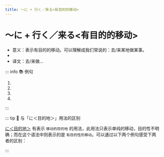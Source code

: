 ```yaml
---
title: ～に + 行く／来る<有目的的移动>
---
```


# ～に + 行く／来る<有目的的移动>

* 意义：表示有目的的移动。可以理解成我们常说的：去/来某地做某事。
* <grammer-content sentence="接续：**一类二类动词**的**第一连用形**/动作性名词(**三类动词的词干**) + に + [行/い]く／[来/く]る。" />
* 译文：去/来做...

::: info :books: 例句

1. <grammer-content id='1-6-1-0' sentence="おおぜい[聞/き]き**に[来/き]ました**。" trans="很多人来听了。" />
2. <grammer-content id='1-6-1-1' sentence="[李/り]さんは[本/ほん]を[買/か]い**に[行/い]きました**。" trans="小李去买书了。" />
3. <grammer-content id='1-6-1-2' sentence="[弟/おとうと]は[手伝/てつだ]いに**[来/き]ませんでした**。" trans="弟弟没来帮忙。" />
4. <grammer-content id='1-6-1-3' sentence="[日曜日/にちようび]の[午後/ごご]、[買/か]い[物/もの]**に行いきます**。" trans="周日下午去买东西。" />

:::

::: tip :bookmark: 与「に＜目的地＞」用法的区别

[に＜目的地＞](../../auxiliary/ni.md#1-に＜目的地＞) 有表示 `移动的目的地` 的用法，此用法只表示单纯的移动，目的性不明确；而在这个语法中则表示的是 `有目的性的移动`。可以通过以下两个例句感受下两者的区别：

<div class='bunpou-block'>

  <grammer-content id='1-6-1-4' sentence="[学校/がっこう]**に**[行/い]きます。" trans='去学校。(单纯表示移动，并没有说去学校干啥。)' />

  <grammer-content id='1-6-1-5' sentence="[学校/がっこう]**に**[授業/じゅぎょう]を[受/う]け**に[行/い]きます**。" trans='去学校上课。(第一个「に」表示移动的目的地，而第二个「に」表示有目的性的移动。)' />

</div>

:::
